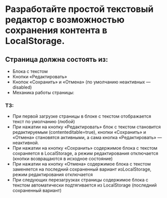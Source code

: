 # Разработайте простой текстовый редактор с возможностью сохранения контента в LocalStorage.

## Страница должна состоять из:
- Блока с текстом
- Кнопки «Редактировать»
- Кнопок «Сохранить» и «Отмена» (по умолчанию неактивных — disabled)
- Механика работы страницы:

### ТЗ:  
- При первой загрузке страницы в блоке с текстом отображается текст по умолчанию (любой)
- При нажатии на кнопку «Редактировать» блок с текстом становится редактируемым (contenteditable=true), кнопки «Сохранить» и «Отмена» становятся активными, а сама кнопка «Редактировать» — неактивной.  
- При нажатии на кнопку «Сохранить» содержимое блока с текстом сохраняется в LocalStorage, а режим редактирования отключается (кнопки возвращаются в исходное состояние)  
- При нажатии на кнопку «Отмена» содержимое блока с текстом заменяется на последний сохраненный вариант изLocalStorage, режим редактирования отключается  
- При следующих перезагрузках страницы содержимое блока с текстом автоматически подтягивается из LocalStorage (последний сохраненный вариант)  
